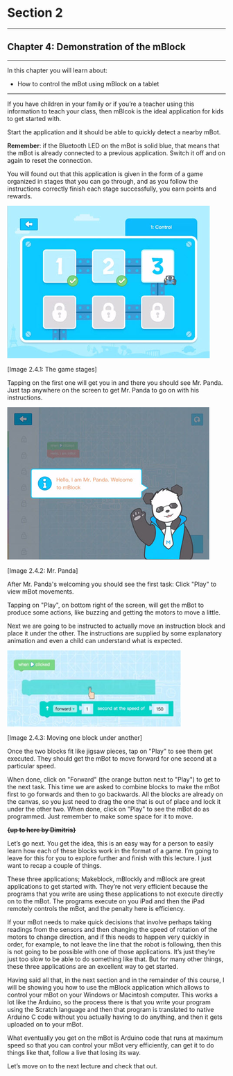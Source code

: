 # Section 2

---

## Chapter 4: Demonstration of the mBlock

---

In this chapter you will learn about:

* How to control the mBot using mBlock on a tablet

---

If you have children in your family or if you’re a teacher using this information to teach your class, then mBlcok is the ideal application for kids to get started with.

Start the application and it should be able to quickly detect a nearby mBot.

**Remember**: if the Bluetooth LED on the mBot is solid blue, that means that the mBot is already connected to a previous application. Switch it off and on again to reset the connection.

You will found out that this application is given in the form of a game organized in stages that you can go through, and as you follow the instructions correctly finish each stage successfully, you earn points and rewards.

![](/assets/Img.2.4.1.jpg)

\[Image 2.4.1: The game stages\]

Tapping on the first one will get you in and there you should see Mr. Panda. Just tap anywhere on the screen to get Mr. Panda to go on with his instructions.

![](/assets/Img.2.4.2.jpg)

\[Image 2.4.2: Mr. Panda\]

After Mr. Panda's welcoming you should see the first task: Click "Play" to view mBot movements.

Tapping on "Play", on bottom right of the screen, will get the mBot to produce some actions, like buzzing and getting the motors to move a little.

Next we are going to be instructed to actually move an instruction block and place it under the other. The instructions are supplied by some explanatory animation and even a child can understand what is expected.

![](/assets/Img.2.4.3.jpg)

\[Image 2.4.3: Moving one block under another\]

Once the two blocks fit like jigsaw pieces, tap on "Play" to see them get executed. They should get the mBot to move forward for one second at a particular speed.

When done, click on "Forward" \(the orange button next to "Play"\) to get to the next task. This time we are asked to combine blocks to make the mBot first to go forwards and then to go backwards. All the blocks are already on the canvas, so you just need to drag the one that is out of place and lock it under the other two. When done, click on "Play" to see the mBot do as programmed. Just remember to make some space for it to move.

~~**{up to here by Dimitris}**~~

Let’s go next. You get the idea, this is an easy way for a person to easily learn how each of these blocks work in the format of a game. I’m going to leave for this for you to explore further and finish with this lecture. I just want to recap a couple of things.

These three applications; Makeblock, mBlockly and mBlock are great applications to get started with. They’re not very efficient because the programs that you write are using these applications to not execute directly on to the mBot. The programs execute on you iPad and then the iPad remotely controls the mBot, and the penalty here is efficiency.

If your mBot needs to make quick decisions that involve perhaps taking readings from the sensors and then changing the speed of rotation of the motors to change direction, and if this needs to happen very quickly in order, for example, to not leave the line that the robot is following, then this is not going to be possible with one of those applications. It’s just they’re just too slow to be able to do something like that. But for many other things, these three applications are an excellent way to get started.

Having said all that, in the next section and in the remainder of this course, I will be showing you how to use the mBlock application which allows to control your mBot on your Windows or Macintosh computer. This works a lot like the Arduino, so the process there is that you write your program using the Scratch language and then that program is translated to native Arduino C code without you actually having to do anything, and then it gets uploaded on to your mBot.

What eventually you get on the mBot is Arduino code that runs at maximum speed so that you can control your mBot very efficiently, can get it to do things like that, follow a live that losing its way.

Let’s move on to the next lecture and check that out.

